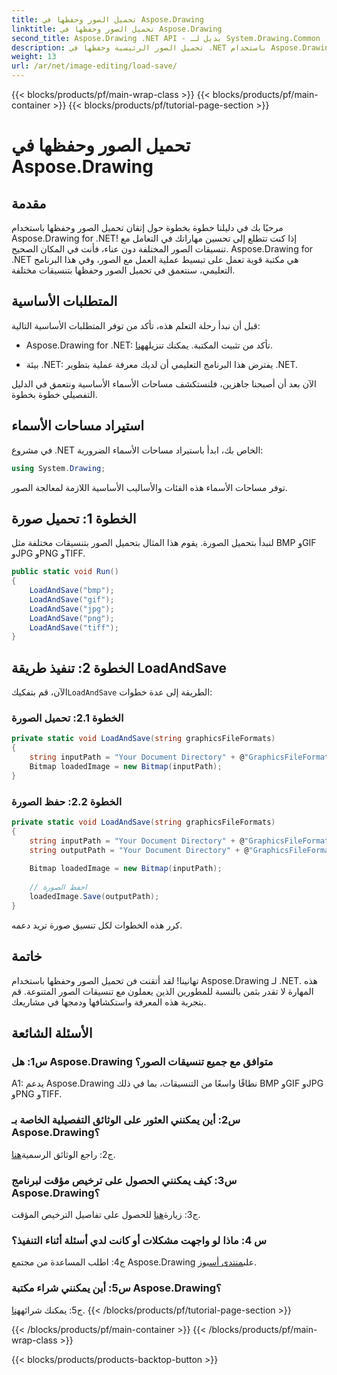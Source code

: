 ```yaml
---
title: تحميل الصور وحفظها في Aspose.Drawing
linktitle: تحميل الصور وحفظها في Aspose.Drawing
second_title: Aspose.Drawing .NET API - بديل لـ System.Drawing.Common
description: تحميل الصور الرئيسية وحفظها في .NET باستخدام Aspose.Drawing. استكشف تنسيقات BMP، وGIF، وJPG، وPNG، وTIFF دون عناء.
weight: 13
url: /ar/net/image-editing/load-save/
---
```


{{< blocks/products/pf/main-wrap-class >}}
{{< blocks/products/pf/main-container >}}
{{< blocks/products/pf/tutorial-page-section >}}

# تحميل الصور وحفظها في Aspose.Drawing

## مقدمة

مرحبًا بك في دليلنا خطوة بخطوة حول إتقان تحميل الصور وحفظها باستخدام Aspose.Drawing for .NET! إذا كنت تتطلع إلى تحسين مهاراتك في التعامل مع تنسيقات الصور المختلفة دون عناء، فأنت في المكان الصحيح. Aspose.Drawing for .NET هي مكتبة قوية تعمل على تبسيط عملية العمل مع الصور، وفي هذا البرنامج التعليمي، سنتعمق في تحميل الصور وحفظها بتنسيقات مختلفة.

## المتطلبات الأساسية

قبل أن نبدأ رحلة التعلم هذه، تأكد من توفر المتطلبات الأساسية التالية:

-  Aspose.Drawing for .NET: تأكد من تثبيت المكتبة. يمكنك تنزيله[هنا](https://releases.aspose.com/drawing/net/).

- بيئة .NET: يفترض هذا البرنامج التعليمي أن لديك معرفة عملية بتطوير .NET.

الآن بعد أن أصبحنا جاهزين، فلنستكشف مساحات الأسماء الأساسية ونتعمق في الدليل التفصيلي خطوة بخطوة.

## استيراد مساحات الأسماء

في مشروع .NET الخاص بك، ابدأ باستيراد مساحات الأسماء الضرورية:

```csharp
using System.Drawing;
```

توفر مساحات الأسماء هذه الفئات والأساليب الأساسية اللازمة لمعالجة الصور.

## الخطوة 1: تحميل صورة

لنبدأ بتحميل الصورة. يقوم هذا المثال بتحميل الصور بتنسيقات مختلفة مثل BMP وGIF وJPG وPNG وTIFF.

```csharp
public static void Run()
{
    LoadAndSave("bmp");
    LoadAndSave("gif");
    LoadAndSave("jpg");
    LoadAndSave("png");
    LoadAndSave("tiff");
}
```

## الخطوة 2: تنفيذ طريقة LoadAndSave

 الآن، قم بتفكيك`LoadAndSave` الطريقة إلى عدة خطوات:

### الخطوة 2.1: تحميل الصورة

```csharp
private static void LoadAndSave(string graphicsFileFormats)
{
    string inputPath = "Your Document Directory" + @"GraphicsFileFormats\image." + graphicsFileFormats;
    Bitmap loadedImage = new Bitmap(inputPath);
}
```

### الخطوة 2.2: حفظ الصورة

```csharp
private static void LoadAndSave(string graphicsFileFormats)
{
    string inputPath = "Your Document Directory" + @"GraphicsFileFormats\image." + graphicsFileFormats;
    string outputPath = "Your Document Directory" + @"GraphicsFileFormats\image_out." + graphicsFileFormats;
    
    Bitmap loadedImage = new Bitmap(inputPath);
    
    // احفظ الصورة
    loadedImage.Save(outputPath);
}
```

كرر هذه الخطوات لكل تنسيق صورة تريد دعمه.

## خاتمة

تهانينا! لقد أتقنت فن تحميل الصور وحفظها باستخدام Aspose.Drawing لـ .NET. هذه المهارة لا تقدر بثمن بالنسبة للمطورين الذين يعملون مع تنسيقات الصور المتنوعة. قم بتجربة هذه المعرفة واستكشافها ودمجها في مشاريعك.

## الأسئلة الشائعة

### س1: هل Aspose.Drawing متوافق مع جميع تنسيقات الصور؟

A1: يدعم Aspose.Drawing نطاقًا واسعًا من التنسيقات، بما في ذلك BMP وGIF وJPG وPNG وTIFF.

### س2: أين يمكنني العثور على الوثائق التفصيلية الخاصة بـ Aspose.Drawing؟

ج2: راجع الوثائق الرسمية[هنا](https://reference.aspose.com/drawing/net/).

### س3: كيف يمكنني الحصول على ترخيص مؤقت لبرنامج Aspose.Drawing؟

 ج3: زيارة[هنا](https://purchase.aspose.com/temporary-license/) للحصول على تفاصيل الترخيص المؤقت.

### س 4: ماذا لو واجهت مشكلات أو كانت لدي أسئلة أثناء التنفيذ؟

 ج4: اطلب المساعدة من مجتمع Aspose.Drawing على[منتدى أسبوز](https://forum.aspose.com/c/diagram/17).

### س5: أين يمكنني شراء مكتبة Aspose.Drawing؟

 ج5: يمكنك شرائه[هنا](https://purchase.aspose.com/buy).
{{< /blocks/products/pf/tutorial-page-section >}}

{{< /blocks/products/pf/main-container >}}
{{< /blocks/products/pf/main-wrap-class >}}

{{< blocks/products/products-backtop-button >}}
